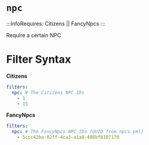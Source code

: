 # `npc`
:::infoRequires:
Citizens || FancyNpcs
:::

Require a certain NPC
# Filter Syntax
**Citizens**
```yaml
filters:
  npc: # The Citizens NPC IDs
    - 1
    - 15
```

**FancyNpcs**
```yaml
filters:
  npc: # The FancyNpcs NPC IDs (UUID from npcs.yml)
    - 5ccc42ba-82ff-4ca3-a1a8-408bf8187170
```